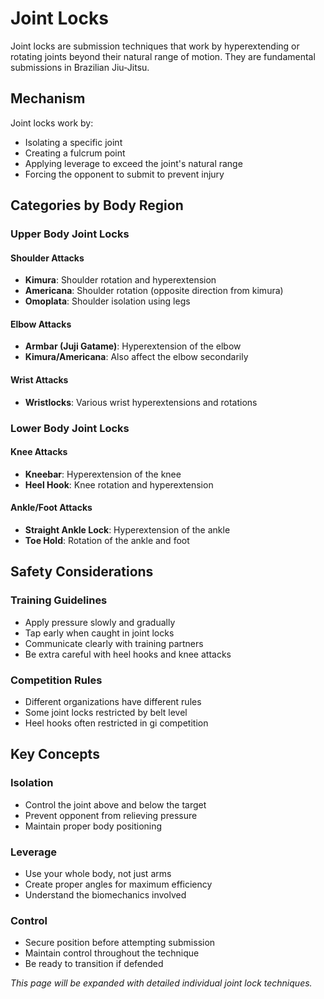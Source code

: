 # Joint Locks

Joint locks are submission techniques that work by hyperextending or rotating joints beyond their natural range of motion. They are fundamental submissions in Brazilian Jiu-Jitsu.

## Mechanism

Joint locks work by:

- Isolating a specific joint
- Creating a fulcrum point
- Applying leverage to exceed the joint's natural range
- Forcing the opponent to submit to prevent injury

## Categories by Body Region

### Upper Body Joint Locks

#### Shoulder Attacks

- **Kimura**: Shoulder rotation and hyperextension
- **Americana**: Shoulder rotation (opposite direction from kimura)
- **Omoplata**: Shoulder isolation using legs

#### Elbow Attacks

- **Armbar (Juji Gatame)**: Hyperextension of the elbow
- **Kimura/Americana**: Also affect the elbow secondarily

#### Wrist Attacks

- **Wristlocks**: Various wrist hyperextensions and rotations

### Lower Body Joint Locks

#### Knee Attacks

- **Kneebar**: Hyperextension of the knee
- **Heel Hook**: Knee rotation and hyperextension

#### Ankle/Foot Attacks

- **Straight Ankle Lock**: Hyperextension of the ankle
- **Toe Hold**: Rotation of the ankle and foot

## Safety Considerations

### Training Guidelines

- Apply pressure slowly and gradually
- Tap early when caught in joint locks
- Communicate clearly with training partners
- Be extra careful with heel hooks and knee attacks

### Competition Rules

- Different organizations have different rules
- Some joint locks restricted by belt level
- Heel hooks often restricted in gi competition

## Key Concepts

### Isolation

- Control the joint above and below the target
- Prevent opponent from relieving pressure
- Maintain proper body positioning

### Leverage

- Use your whole body, not just arms
- Create proper angles for maximum efficiency
- Understand the biomechanics involved

### Control

- Secure position before attempting submission
- Maintain control throughout the technique
- Be ready to transition if defended

_This page will be expanded with detailed individual joint lock techniques._
